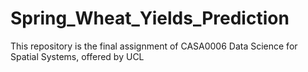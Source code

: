 # Spring_Wheat_Yields_Prediction
 This repository is the final assignment of CASA0006 Data Science for Spatial Systems, offered by UCL
